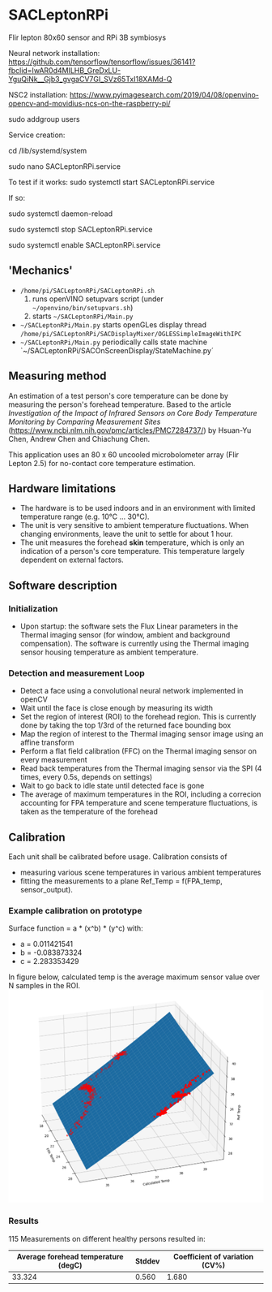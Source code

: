 # SACLeptonRPi
Flir lepton 80x60 sensor and RPi 3B symbiosys

Neural network installation: https://github.com/tensorflow/tensorflow/issues/36141?fbclid=IwAR0d4MILHB_GreDxLU-YguQiNk__Gjb3_gvgaCV7GI_SVz65TxI18XAMd-Q

NSC2 installation: https://www.pyimagesearch.com/2019/04/08/openvino-opencv-and-movidius-ncs-on-the-raspberry-pi/

sudo addgroup users

Service creation:

cd /lib/systemd/system

sudo nano SACLeptonRPi.service

To test if it works: sudo systemctl start SACLeptonRPi.service

If so:

sudo systemctl daemon-reload

sudo systemctl stop SACLeptonRPi.service

sudo systemctl enable SACLeptonRPi.service

## 'Mechanics'
* `/home/pi/SACLeptonRPi/SACLeptonRPi.sh`
  1. runs openVINO setupvars script (under `~/openvino/bin/setupvars.sh`)
  1. starts `~/SACLeptonRPi/Main.py`
* `~/SACLeptonRPi/Main.py` starts openGLes display thread `/home/pi/SACLeptonRPi/SACDisplayMixer/OGLESSimpleImageWithIPC`
* `~/SACLeptonRPi/Main.py` periodically calls state machine `~/SACLeptonRPi/SACOnScreenDisplay/StateMachine.py´

## Measuring method
An estimation of a test person's core temperature can be done by measuring the person's forehead temperature. Based to the article *Investigation of the Impact of Infrared Sensors on Core Body Temperature Monitoring by Comparing Measurement Sites* (https://www.ncbi.nlm.nih.gov/pmc/articles/PMC7284737/) by Hsuan-Yu Chen, Andrew Chen and Chiachung Chen.

This application uses an 80 x 60 uncooled microbolometer array (Flir Lepton 2.5) for no-contact core temperature estimation.

## Hardware limitations
  * The hardware is to be used indoors and in an environment with limited temperature range (e.g. 10°C ... 30°C).
  * The unit is very sensitive to ambient temperature fluctuations. When changing environments, leave the unit to settle for about 1 hour.
  * The unit measures the forehead __skin__ temperature, which is only an indication of a person's core temperature. This temperature largely dependent on external factors.

## Software description
### Initialization
  * Upon startup: the software sets the Flux Linear parameters in the Thermal imaging sensor (for window, ambient and background compensation). The software is currently using the Thermal imaging sensor housing temperature as ambient temperature.

### Detection and measurement Loop
  * Detect a face using a convolutional neural network implemented in openCV
  * Wait until the face is close enough by measuring its width
  * Set the region of interest (ROI) to the forehead region. This is currently done by taking the top 1/3rd of the returned face bounding box
  * Map the region of interest to the Thermal imaging sensor image using an affine transform
  * Perform a flat field calibration (FFC) on the Thermal imaging sensor on every measurement
  * Read back temperatures from the Thermal imaging sensor via the SPI (4 times, every 0.5s, depends on settings)
  * Wait to go back to idle state until detected face is gone
  * The average of maximum temperatures in the ROI, including a correcion accounting for FPA temperature and scene temperature fluctuations, is taken as the temperature of the forehead

## Calibration
Each unit shall be calibrated before usage. Calibration consists of
* measuring various scene temperatures in various ambient temperatures
* fitting the measurements to a plane Ref_Temp = f(FPA_temp, sensor_output).

### Example calibration on prototype
Surface function = a * (x^b) * (y^c)
with:
  * a = 0.011421541
  * b = -0.083873324
  * c = 2.283353429

In figure below, calculated temp is the average maximum sensor value over N samples in the ROI.
![figure1](Documentation/MeasurementsCalibV5_proto.png)


  ### Results
  115 Measurements on different healthy persons resulted in:
  
  Average forehead temperature (degC) | Stddev | Coefficient of variation (CV%) 
  ----------------------------------- | ------ | ------------------------------
  33.324 | 0.560 |1.680
